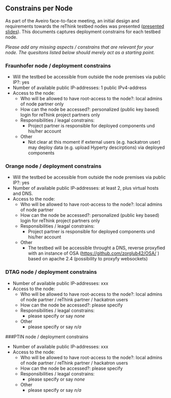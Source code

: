 ## Constrains per Node

As part of the Aveiro face-to-face meeting, an initial design and requirements towards the reThink 
testbed nodes was presented ([presented slides](https://bscw.rethink-project.eu/bscw/bscw.cgi/d25103/Initial%20thoughts%20on%20Test%20Bed%20and%20Integration%20and%20Validation%20--%20Fraunhofer%20FOKUS%20Presentation.pdf)).  This documents captures deployment constrains for each testbed node.

*Please add any missing aspects / constrains that are relevant for your node.  The quesitons listed below should merely act as
a starting point.*

### Fraunhofer node / deployment constrains

* Will the testbed be accessible from outside the node premises via public IP?:  yes
* Number of available public IP-addresses:  1 public IPv4-address
* Access to the node:
    * Who will be allowed to have root-access to the node?:  local admins of node partner only
    * How can the node be accessed?:  personalized (public key based) login for reThink project partners only
    * Responsibilities / leagal constrains:
        * Project partner is responsible for deployed components und his/her account
    * Other 
        * Not clear at this moment if external users (e.g. hackatron user) may deploy data (e.g. upload Hyperty descirptions)
          via deployed components


### Orange node / deployment constrains

* Will the testbed be accessible from outside the node premises via public IP?:  yes
* Number of available public IP-addresses:  at least 2, plus virtual hosts and DNS.
* Access to the node:
    * Who will be allowed to have root-access to the node?:  local admins of node partner
    * How can the node be accessed?:  personalized (public key based) login for reThink project partners only
    * Responsibilities / leagal constrains:
        * Project partner is responsible for deployed components und his/her account
    * Other 
        * The testbed will be accessible throught a DNS, reverse proxyfied with an instance of OSA (https://github.com/zorglub42/OSA/ ) based on apache 2.4 (possibility to proxyfy websockets)



### DTAG node / deployment constrains

* Number of available public IP-addresses:  xxx
* Access to the node:
    * Who will be allowed to have root-access to the node?:  local admins of node partner / reThink partner / hackatron users
    * How can the node be accessed?:  please specify
    * Responsibilities / leagal constrains:
        * please specify or say _none_
    * Other 
        * please specify or say _n/a_




###PTIN node / deployment constrains

* Number of available public IP-addresses:  xxx
* Access to the node:
    * Who will be allowed to have root-access to the node?:  local admins of node partner / reThink partner / hackatron users
    * How can the node be accessed?:  please specify
    * Responsibilities / leagal constrains:
        * please specify or say _none_
    * Other 
        * please specify or say _n/a_
